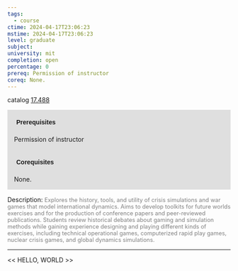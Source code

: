 ```yaml
---
tags:
  - course
ctime: 2024-04-17T23:06:23
mstime: 2024-04-17T23:06:23
level: graduate
subject: 
university: mit
completion: open
percentage: 0
prereq: Permission of instructor
coreq: None.
---
```


catalog [17.488](http://student.mit.edu/catalog/m17b.html#17.488)

<span style="display: block; padding: 15px; background-color: rgb(100, 100, 100, 0.2);"><font id="m_prereq1607_0" style="display: block; font-family: Arial, sans-serif; font-weight: bold; padding: 5px">Prerequisites</font><br><span id="prereq1607_0">Permission of instructor</span></span>
<span style="display: block; padding: 15px; background-color: rgb(100, 100, 100, 0.2);"><font id="m_coreq1607_0" style="display: block; font-family: Arial, sans-serif; font-weight: bold; padding: 5px">Corequisites</font><br><span id="coreq1607_0">None.</span></span>

<font style="">Description:</font>
<font style="color: grey; font-size: 0.8rem;">Explores the history, tools, and utility of crisis simulations and war games that model international dynamics. Aims to develop toolkits for future worlds exercises and for the production of conference papers and peer-reviewed publications. Students review historical debates about gaming and simulation methods while gaining experience designing and playing different kinds of exercises, including technical operational games, computerized rapid play games, nuclear crisis games, and global dynamics simulations.</font>



---

<< HELLO, WORLD >>
